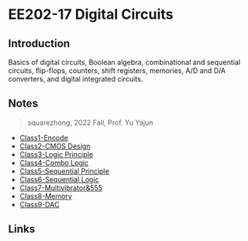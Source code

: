  # EE202-17 Digital Circuits

## Introduction
Basics of digital circuits, Boolean algebra, combinational and sequential circuits, flip-flops, counters, shift registers, memories, A/D and D/A converters, and digital integrated circuits.

## Notes
> squarezhong, 2022 Fall, Prof. Yu Yajun

- [Class1-Encode](/courses/ee202-17/Class1-Encode.md)
- [Class2-CMOS Design](/courses/ee202-17/Class2-CMOS-Design.md)
- [Class3-Logic Principle](/courses/ee202-17/Class3-Logic-Principle.md)
- [Class4-Combo Logic](/courses/ee202-17/Class4-Combo-Logic.md)
- [Class5-Sequential Principle](/courses/ee202-17/Class5-SeqLogic-Principle.md)
- [Class6-Sequential Logic](/courses/ee202-17/Class6-Sequential-Logic.md)
- [Class7-Multivibrator&555](/courses/ee202-17/Class7-Multivibrator&555.md)
- [Class8-Memory](/courses/ee202-17/Class8-Memory.md)
- [Class9-DAC](/courses/ee202-17/Class9-DAC.md)

## Links
